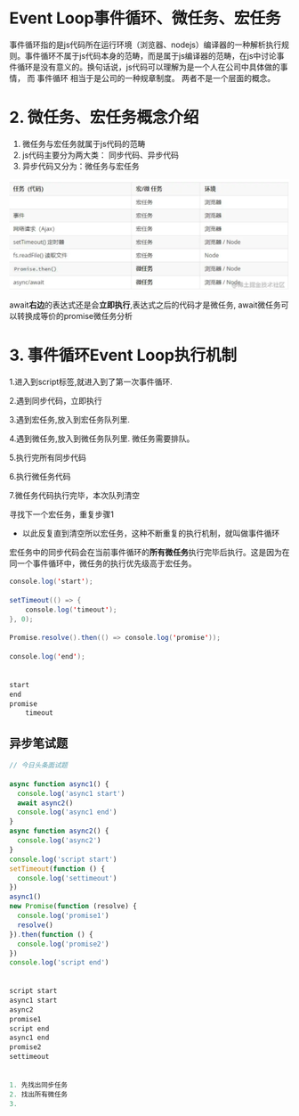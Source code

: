 # Event Loop事件循环、微任务、宏任务

事件循环指的是js代码所在运行环境（浏览器、nodejs）编译器的一种解析执行规则。事件循环不属于js代码本身的范畴，而是属于js编译器的范畴，在js中讨论事件循环是没有意义的。换句话说，js代码可以理解为是一个人在公司中具体做的事情， 而 事件循环 相当于是公司的一种规章制度。 两者不是一个层面的概念。



# 2. 微任务、宏任务概念介绍

1. 微任务与宏任务就属于js代码的范畴
2. js代码主要分为两大类： 同步代码、异步代码
3. 异步代码又分为：微任务与宏任务

<img src="Event%20Loop%E4%BA%8B%E4%BB%B6%E5%BE%AA%E7%8E%AF%E3%80%81%E5%BE%AE%E4%BB%BB%E5%8A%A1%E3%80%81%E5%AE%8F%E4%BB%BB%E5%8A%A1.assets/image-20231113132446584-16998530882761.png" alt="image-20231113132446584" style="zoom:50%;" />





await**右边**的表达式还是会**立即执行**,表达式之后的代码才是微任务, await微任务可以转换成等价的promise微任务分析

# 3. 事件循环Event Loop执行机制

1.进入到script标签,就进入到了第一次事件循环.

2.遇到同步代码，立即执行

3.遇到宏任务,放入到宏任务队列里.

4.遇到微任务,放入到微任务队列里.   微任务需要排队。

5.执行完所有同步代码

6.执行微任务代码

7.微任务代码执行完毕，本次队列清空

寻找下一个宏任务，重复步骤1

* 以此反复直到清空所以宏任务，这种不断重复的执行机制，就叫做事件循环





宏任务中的同步代码会在当前事件循环的**所有微任务**执行完毕后执行。这是因为在同一个事件循环中，微任务的执行优先级高于宏任务。

```java
console.log('start');

setTimeout(() => {
    console.log('timeout');
}, 0);

Promise.resolve().then(() => console.log('promise'));

console.log('end');


start
end
promise
    timeout
```









## 异步笔试题

```js
// 今日头条面试题

async function async1() {
  console.log('async1 start')
  await async2()
  console.log('async1 end')
}
async function async2() {
  console.log('async2')
}
console.log('script start')
setTimeout(function () {
  console.log('settimeout')
})
async1()
new Promise(function (resolve) {
  console.log('promise1')
  resolve()
}).then(function () {
  console.log('promise2')
})
console.log('script end')


script start
async1 start
async2
promise1
script end
async1 end
promise2
settimeout


1. 先找出同步任务
2. 找出所有微任务
3. 
```

